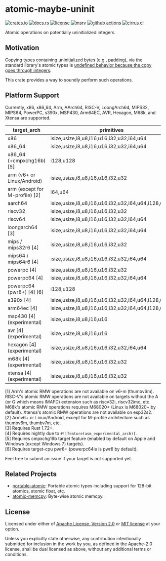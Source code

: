 # atomic-maybe-uninit

[![crates.io](https://img.shields.io/crates/v/atomic-maybe-uninit?style=flat-square&logo=rust)](https://crates.io/crates/atomic-maybe-uninit)
[![docs.rs](https://img.shields.io/badge/docs.rs-atomic--maybe--uninit-blue?style=flat-square&logo=docs.rs)](https://docs.rs/atomic-maybe-uninit)
[![license](https://img.shields.io/badge/license-Apache--2.0_OR_MIT-blue?style=flat-square)](#license)
[![msrv](https://img.shields.io/badge/msrv-1.59-blue?style=flat-square&logo=rust)](https://www.rust-lang.org)
[![github actions](https://img.shields.io/github/actions/workflow/status/taiki-e/atomic-maybe-uninit/ci.yml?branch=main&style=flat-square&logo=github)](https://github.com/taiki-e/atomic-maybe-uninit/actions)
[![cirrus ci](https://img.shields.io/cirrus/github/taiki-e/atomic-maybe-uninit/main?style=flat-square&logo=cirrusci)](https://cirrus-ci.com/github/taiki-e/atomic-maybe-uninit)

<!-- tidy:crate-doc:start -->
Atomic operations on potentially uninitialized integers.

## Motivation

Copying types containing uninitialized bytes (e.g., padding), via the standard library's atomic types is [undefined behavior because the copy goes through integers][undefined-behavior].

This crate provides a way to soundly perform such operations.

## Platform Support

Currently, x86, x86_64, Arm, AArch64, RISC-V, LoongArch64, MIPS32, MIPS64, PowerPC, s390x, MSP430, Arm64EC, AVR, Hexagon, M68k, and Xtensa are supported.

| target_arch                      | primitives                                          | load/store | swap/CAS |
| -------------------------------- | --------------------------------------------------- |:----------:|:--------:|
| x86                              | isize,usize,i8,u8,i16,u16,i32,u32,i64,u64           | ✓          | ✓        |
| x86_64                           | isize,usize,i8,u8,i16,u16,i32,u32,i64,u64           | ✓          | ✓        |
| x86_64 (+cmpxchg16b) \[5]        | i128,u128                                           | ✓          | ✓        |
| arm (v6+ or Linux/Android)       | isize,usize,i8,u8,i16,u16,i32,u32                   | ✓          | ✓\[1]    |
| arm (except for M-profile) \[2]  | i64,u64                                             | ✓          | ✓        |
| aarch64                          | isize,usize,i8,u8,i16,u16,i32,u32,i64,u64,i128,u128 | ✓          | ✓        |
| riscv32                          | isize,usize,i8,u8,i16,u16,i32,u32                   | ✓          | ✓\[1]    |
| riscv64                          | isize,usize,i8,u8,i16,u16,i32,u32,i64,u64           | ✓          | ✓\[1]    |
| loongarch64 \[3]                 | isize,usize,i8,u8,i16,u16,i32,u32,i64,u64           | ✓          | ✓        |
| mips / mips32r6 \[4]             | isize,usize,i8,u8,i16,u16,i32,u32                   | ✓          | ✓        |
| mips64 / mips64r6 \[4]           | isize,usize,i8,u8,i16,u16,i32,u32,i64,u64           | ✓          | ✓        |
| powerpc \[4]                     | isize,usize,i8,u8,i16,u16,i32,u32                   | ✓          | ✓        |
| powerpc64 \[4]                   | isize,usize,i8,u8,i16,u16,i32,u32,i64,u64           | ✓          | ✓        |
| powerpc64 (pwr8+) \[4] \[6]      | i128,u128                                           | ✓          | ✓        |
| s390x \[4]                       | isize,usize,i8,u8,i16,u16,i32,u32,i64,u64,i128,u128 | ✓          | ✓        |
| arm64ec \[4]                     | isize,usize,i8,u8,i16,u16,i32,u32,i64,u64,i128,u128 | ✓          | ✓        |
| msp430 \[4] (experimental)       | isize,usize,i8,u8,i16,u16                           | ✓          | ✓        |
| avr \[4] (experimental)          | isize,usize,i8,u8,i16,u16                           | ✓          | ✓        |
| hexagon \[4] (experimental)      | isize,usize,i8,u8,i16,u16,i32,u32,i64,u64           | ✓          | ✓        |
| m68k \[4] (experimental)         | isize,usize,i8,u8,i16,u16,i32,u32                   | ✓          | ✓\[1]    |
| xtensa \[4] (experimental)       | isize,usize,i8,u8,i16,u16,i32,u32                   | ✓          | ✓\[1]    |

\[1] Arm's atomic RMW operations are not available on v6-m (thumbv6m). RISC-V's atomic RMW operations are not available on targets without the A (or G which means IMAFD) extension such as riscv32i, riscv32imc, etc. M68k's atomic RMW operations requires M68020+ (Linux is M68020+ by default). Xtensa's atomic RMW operations are not available on esp32s2.<br>
\[2] Armv6+ or Linux/Android, except for M-profile architecture such as thumbv6m, thumbv7m, etc.<br>
\[3] Requires Rust 1.72+.<br>
\[4] Requires nightly due to `#![feature(asm_experimental_arch)]`.<br>
\[5] Requires cmpxchg16b target feature (enabled by default on Apple and Windows (except Windows 7) targets).<br>
\[6] Requires target-cpu pwr8+ (powerpc64le is pwr8 by default).<br>

Feel free to submit an issue if your target is not supported yet.

## Related Projects

- [portable-atomic]: Portable atomic types including support for 128-bit atomics, atomic float, etc.
- [atomic-memcpy]: Byte-wise atomic memcpy.

[atomic-memcpy]: https://github.com/taiki-e/atomic-memcpy
[portable-atomic]: https://github.com/taiki-e/portable-atomic
[undefined-behavior]: https://doc.rust-lang.org/reference/behavior-considered-undefined.html

<!-- tidy:crate-doc:end -->

## License

Licensed under either of [Apache License, Version 2.0](LICENSE-APACHE) or
[MIT license](LICENSE-MIT) at your option.

Unless you explicitly state otherwise, any contribution intentionally submitted
for inclusion in the work by you, as defined in the Apache-2.0 license, shall
be dual licensed as above, without any additional terms or conditions.
